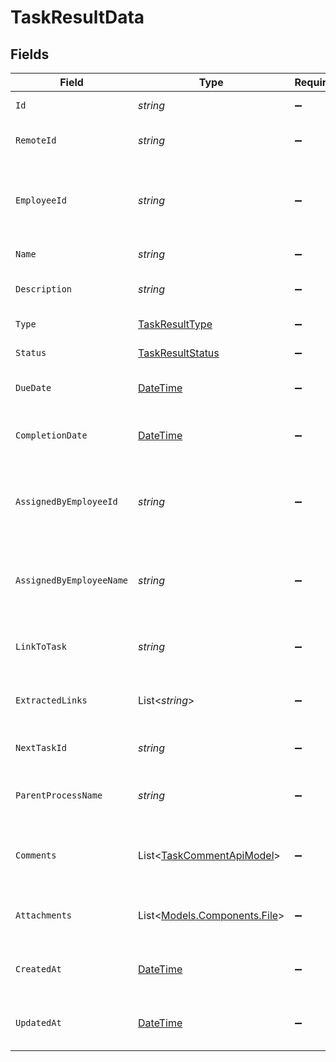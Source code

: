 # TaskResultData


## Fields

| Field                                                                                 | Type                                                                                  | Required                                                                              | Description                                                                           | Example                                                                               |
| ------------------------------------------------------------------------------------- | ------------------------------------------------------------------------------------- | ------------------------------------------------------------------------------------- | ------------------------------------------------------------------------------------- | ------------------------------------------------------------------------------------- |
| `Id`                                                                                  | *string*                                                                              | :heavy_minus_sign:                                                                    | Unique identifier                                                                     | 8187e5da-dc77-475e-9949-af0f1fa4e4e3                                                  |
| `RemoteId`                                                                            | *string*                                                                              | :heavy_minus_sign:                                                                    | Provider's unique identifier                                                          | 8187e5da-dc77-475e-9949-af0f1fa4e4e3                                                  |
| `EmployeeId`                                                                          | *string*                                                                              | :heavy_minus_sign:                                                                    | The employee ID associated with this task                                             | cx280928937                                                                           |
| `Name`                                                                                | *string*                                                                              | :heavy_minus_sign:                                                                    | The name of the task                                                                  | Complete onboarding documents                                                         |
| `Description`                                                                         | *string*                                                                              | :heavy_minus_sign:                                                                    | The description of the task                                                           | Please complete all required onboarding documents in the employee portal              |
| `Type`                                                                                | [TaskResultType](../../Models/Components/TaskResultType.md)                           | :heavy_minus_sign:                                                                    | The type of the task                                                                  |                                                                                       |
| `Status`                                                                              | [TaskResultStatus](../../Models/Components/TaskResultStatus.md)                       | :heavy_minus_sign:                                                                    | The status of the task                                                                |                                                                                       |
| `DueDate`                                                                             | [DateTime](https://learn.microsoft.com/en-us/dotnet/api/system.datetime?view=net-5.0) | :heavy_minus_sign:                                                                    | The due date of the task                                                              | 2024-03-20T23:59:59.000Z                                                              |
| `CompletionDate`                                                                      | [DateTime](https://learn.microsoft.com/en-us/dotnet/api/system.datetime?view=net-5.0) | :heavy_minus_sign:                                                                    | The completion date of the task                                                       | 2024-03-19T15:30:00.000Z                                                              |
| `AssignedByEmployeeId`                                                                | *string*                                                                              | :heavy_minus_sign:                                                                    | The ID of the employee who assigned this task                                         | cx280928938                                                                           |
| `AssignedByEmployeeName`                                                              | *string*                                                                              | :heavy_minus_sign:                                                                    | The name of the employee who assigned this task                                       | John Smith                                                                            |
| `LinkToTask`                                                                          | *string*                                                                              | :heavy_minus_sign:                                                                    | Link to the task in the provider system                                               | https://provider.com/tasks/123                                                        |
| `ExtractedLinks`                                                                      | List<*string*>                                                                        | :heavy_minus_sign:                                                                    | List of extracted links from the task                                                 | [<br/>"https://provider.com/docs/1",<br/>"https://provider.com/forms/2"<br/>]         |
| `NextTaskId`                                                                          | *string*                                                                              | :heavy_minus_sign:                                                                    | ID of the next task in sequence                                                       | cx280928939                                                                           |
| `ParentProcessName`                                                                   | *string*                                                                              | :heavy_minus_sign:                                                                    | Name of the parent process of this task                                               | Onboarding Tasks                                                                      |
| `Comments`                                                                            | List<[TaskCommentApiModel](../../Models/Components/TaskCommentApiModel.md)>           | :heavy_minus_sign:                                                                    | The comments associated with this task                                                |                                                                                       |
| `Attachments`                                                                         | List<[Models.Components.File](../../Models/Components/File.md)>                       | :heavy_minus_sign:                                                                    | The documents attached to this task                                                   |                                                                                       |
| `CreatedAt`                                                                           | [DateTime](https://learn.microsoft.com/en-us/dotnet/api/system.datetime?view=net-5.0) | :heavy_minus_sign:                                                                    | The creation date of this task                                                        | 2024-03-15T10:00:00.000Z                                                              |
| `UpdatedAt`                                                                           | [DateTime](https://learn.microsoft.com/en-us/dotnet/api/system.datetime?view=net-5.0) | :heavy_minus_sign:                                                                    | The last updated date of this task                                                    | 2024-03-19T15:30:00.000Z                                                              |